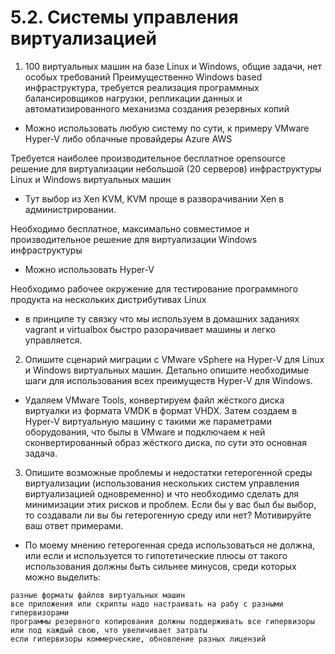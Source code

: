 # 5.2. Системы управления виртуализацией

1. 100 виртуальных машин на базе Linux и Windows, общие задачи, нет особых требований Преимущественно Windows based инфраструктура, требуется реализация программных балансировщиков нагрузки, репликации данных и автоматизированного механизма создания резервных копий
* Можно использовать любую систему по сути, к примеру VMware Hyper-V либо облачные провайдеры Azure AWS

Требуется наиболее производительное бесплатное opensource решение для виртуализации небольшой (20 серверов) инфраструктуры Linux и Windows виртуальных машин
* Тут выбор из Xen KVM, KVM проще в разворачивании Xen в администрировании.

Необходимо бесплатное, максимально совместимое и производительное решение для виртуализации Windows инфраструктуры 
* Можно использовать Hyper-V

Необходимо рабочее окружение для тестирование программного продукта на нескольких дистрибутивах Linux
* в принципе ту связку что мы используем в домашних заданиях vagrant и virtualbox быстро разорачивает машины и легко управляется.

2. Опишите сценарий миграции с VMware vSphere на Hyper-V для Linux и Windows виртуальных машин. Детально опишите необходимые шаги для использования всех преимуществ Hyper-V для Windows.

* Удаляем VMware Tools, конвертируем файл жёсткого диска виртуалки из формата VMDK в формат VHDX. Затем создаем в Hyper-V виртуальную машину с такими же параметрами оборудования, что былы в VMware и подключаем к ней сконвертированный образ жёсткого диска, по сути это основная задача.

3. Опишите возможные проблемы и недостатки гетерогенной среды виртуализации (использования нескольких систем управления виртуализацией одновременно) и что необходимо сделать для минимизации этих рисков и проблем. Если бы у вас был бы выбор, то создавали ли вы бы гетерогенную среду или нет? Мотивируйте ваш ответ примерами.

* По моему мнению гетерогенная среда использоваться не должна, или если и используется то гипотетические плюсы от такого использования должны быть сильнее минусов, среди которых можно выделить:
```
разные форматы файлов виртуальных машин
все приложения или скрипты надо настраивать на рабу с разными гипервизорами
программы резервного копирования должны поддерживать все гипервизоры или под каждый свою, что увеличивает затраты
если гипервизоры коммерческие, обновление разных лицензий
```

